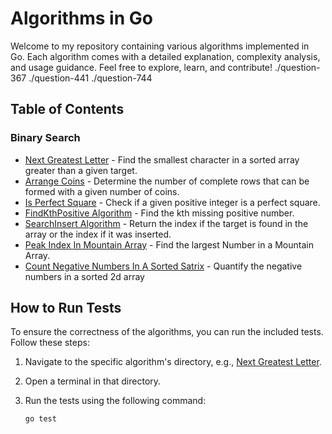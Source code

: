 # Algorithms in Go

Welcome to my repository containing various algorithms implemented in Go. Each algorithm comes with a detailed explanation, complexity analysis, and usage guidance. Feel free to explore, learn, and contribute!
 ./question-367
    ./question-441
    ./question-744
## Table of Contents
### Binary Search


- [Next Greatest Letter](./question-744) - Find the smallest character in a sorted array greater than a given target.
- [Arrange Coins](./question-441) - Determine the number of complete rows that can be formed with a given number of coins.
- [Is Perfect Square](./question-367) - Check if a given positive integer is a perfect square.
- [FindKthPositive Algorithm](./question-1539/) - Find the kth missing positive number.
- [SearchInsert Algorithm](./question-35/) - Return the index if the target is found in the array or the index if it was inserted.
- [Peak Index In Mountain Array](./question-852/) - Find the largest Number in a Mountain Array.
- [Count Negative Numbers In A Sorted Satrix](./question-1351/) - Quantify the negative numbers in a sorted 2d array

## How to Run Tests  

To ensure the correctness of the algorithms, you can run the included tests. Follow these steps:

1. Navigate to the specific algorithm's directory, e.g., [Next Greatest Letter](./question-744).

2. Open a terminal in that directory.

3. Run the tests using the following command:
   ```bash
   go test



